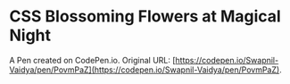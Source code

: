 # CSS Blossoming Flowers at Magical Night 

A Pen created on CodePen.io. Original URL: [https://codepen.io/Swapnil-Vaidya/pen/PovmPaZ](https://codepen.io/Swapnil-Vaidya/pen/PovmPaZ).

